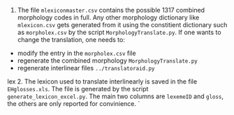 




1. The file `mlexiconmaster.csv` contains the possible 1317 combined morphology codes in full. Any other morphology dictionary like `mlexicon.csv` gets generated from it using the constitient dictionary such as `morpholex.csv` by the script `MorphologyTranslate.py`. If one wants to change the translation, one needs to:
 - modify the entry in the `morpholex.csv` file
 - regenerate the combined morphology `MorphologyTranslate.py`
 - regenerate interlinear files `../translatoraid.py`

lex
2. The lexicon used to translate interlinearly is saved in the file `EHglosses.xls`. The file is generated by the script `generate_lexicon_excel.py`. The main two columns are `lexemeID` and `gloss`, the others are only reported for convinience.
`
